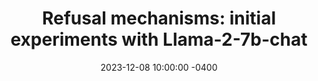 ---
layout: post
title:  "Refusal mechanisms: initial experiments with Llama-2-7b-chat"
date:   2023-12-08 10:00:00 -0400
external_url: https://www.lesswrong.com/posts/pYcEhoAoPfHhgJ8YC/refusal-mechanisms-initial-experiments-with-llama-2-7b-chat
external_site: LessWrong
external_site_logo_path: /assets/images/misc/lesswrong.svg
---